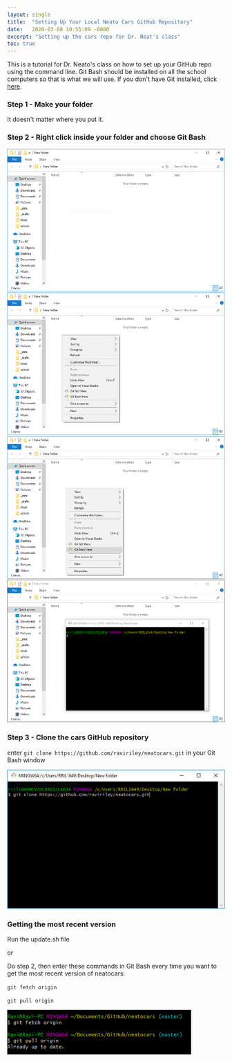```yaml
---
layout: single
title:  "Setting Up Your Local Neato Cars GitHub Repository"
date:   2020-03-08 10:55:09 -0800
excerpt: "Setting up the cars repo for Dr. Neat's class"
toc: true
---
```

This is a tutorial for Dr. Neato's class on how to set up your GitHub repo using the command line. Git Bash should be installed on all the school computers so that is what we will use. If you don't have Git installed, click [here](https://git-scm.com/downloads). 

### Step 1 - Make your folder

It doesn't matter where you put it.

### Step 2 - Right click inside your folder and choose Git Bash

![1](/assets/images/neatocars_tutorial/1.PNG)
![2](/assets/images/neatocars_tutorial/2.PNG)
![3](/assets/images/neatocars_tutorial/3.PNG)
![4](/assets/images/neatocars_tutorial/4.PNG)

### Step 3 - Clone the cars GitHub repository

enter `git clone https://github.com/raviriley/neatocars.git` in your Git Bash window

![5](/assets/images/neatocars_tutorial/git_clone.PNG)

### Getting the most recent version
Run the update.sh file

or

Do step 2, then enter these commands in Git Bash every time you want to get the most recent version of neatocars:

`git fetch origin`

`git pull origin`

![6](/assets/images/neatocars_tutorial/update.PNG)
